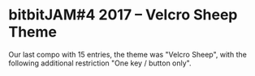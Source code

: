 # bitbitJAM#4 2017 – Velcro Sheep Theme

Our last compo with 15 entries, the theme was "Velcro Sheep", with the following additional restriction "One key / button only".

